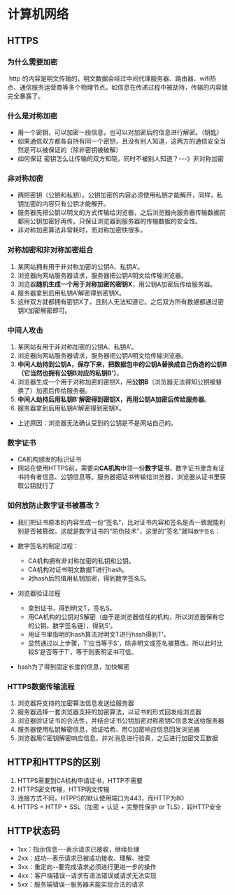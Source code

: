 # 计算机网络

## HTTPS

### 为什么需要加密

​	 http 的内容是明文传输的，明文数据会经过中间代理服务器、路由器、wifi热点、通信服务运营商等多个物理节点。如信息在传递过程中被劫持，传输的内容就完全暴露了。

### 什么是对称加密

* 用一个密钥，可以加密一段信息，也可以对加密后的信息进行解密。（钥匙）
* 如果通信双方都各自持有同一个密钥，且没有别人知道，这两方的通信安全当然是可以被保证的（除非密钥被破解）
* 如何保证 密钥怎么让传输的双方知晓，同时不被别人知道？---》非对称加密

### 非对称加密

* 两把密钥（公钥和私钥）。公钥加密的内容必须使用私钥才能解开，同样，私钥加密的内容只有公钥才能解开。
* 服务器先把公钥以明文的方式传输给浏览器，之后浏览器向服务器传输数据前都用公钥加密好再传。只保证浏览器到服务器的传输数据的安全性。
* 非对称加密算法非常耗时，而对称加密快很多。



### 对称加密和非对称加密组合

1. 某网站拥有用于非对称加密的公钥A、私钥A’。
2. 浏览器向网站服务器请求，服务器把公钥A明文给传输浏览器。
3. 浏览器**随机生成一个用于对称加密的密钥X**，用公钥A加密后传给服务器。
4. 服务器拿到后用私钥A’解密得到密钥X。
5. 这样双方就都拥有密钥X了，且别人无法知道它。之后双方所有数据都通过密钥X加密解密即可。

### 中间人攻击

1. 某网站有用于非对称加密的公钥A、私钥A’。
2. 浏览器向网站服务器请求，服务器把公钥A明文给传输浏览器。
3. **中间人劫持到公钥A，保存下来，把数据包中的公钥A替换成自己伪造的公钥B（它当然也拥有公钥B对应的私钥B’）**。
4. 浏览器生成一个用于对称加密的密钥X，用**公钥B**（浏览器无法得知公钥被替换了）加密后传给服务器。
5. **中间人劫持后用私钥B’解密得到密钥X，再用公钥A加密后传给服务器**。
6. 服务器拿到后用私钥A’解密得到密钥X。

* 上述原因：浏览器无法确认受到的公钥是不是网站自己的。

### 数字证书

* CA机构颁发的标识证书
* 网站在使用HTTPS前，需要向**CA机构**申领一份**数字证书**，数字证书里含有证书持有者信息、公钥信息等。服务器把证书传输给浏览器，浏览器从证书里获取公钥就行了

### 如何放防止数字证书被篡改？

* 我们把证书原本的内容生成一份“签名”，比对证书内容和签名是否一致就能判别是否被篡改。这就是数字证书的“防伪技术”，这里的“签名”就叫`数字签名`：

* 数字签名的制定过程：
  * CA机构拥有非对称加密的私钥和公钥。
  * CA机构对证书明文数据T进行hash。
  * 对hash后的值用私钥加密，得到数字签名S。
* 浏览器验证过程
  * 拿到证书，得到明文T，签名S。
  * 用CA机构的公钥对S解密（由于是浏览器信任的机构，所以浏览器保有它的公钥。数字签名链），得到S’。
  * 用证书里指明的hash算法对明文T进行hash得到T’。
  * 显然通过以上步骤，T’应当等于S‘，除非明文或签名被篡改。所以此时比较S’是否等于T’，等于则表明证书可信。
* hash为了得到固定长度的信息，加快解密

### HTTPS数据传输流程

1. 浏览器将支持的加密算法信息发送给服务器
2. 服务器选择一套浏览器支持的加密算法，以证书的形式回发给浏览器
3. 浏览器验证证书的合法性，并结合证书公钥加密对称密钥C信息发送给服务器
4. 服务器使用私钥解密信息，验证哈希、用C加密响应信息回发浏览器
5. 浏览器用C密钥解密响应信息，并对消息进行验真，之后进行加密交互数据

## HTTP和HTTPS的区别

1. HTTPS需要到CA机构申请证书，HTTP不需要
2. HTTPS密文传输，HTTP明文传输
3. 连接方式不同，HTPPS的默认使用端口为443，而HTTP为80
4. HTTPS = HTTP + SSL（加密 + 认证 + 完整性保护 or TLS），较HTTP安全

## HTTP状态码

* 1xx：指示信息---表示请求已接收，继续处理
* 2xx：成功--表示请求已被成功接收、理解、接受
* 3xx：重定向--要完成请求必须进行更进一步的操作
* 4xx：客户端错误--请求有语法错误或请求无法实现
* 5xx：服务端错误--服务器未能实现合法的请求



